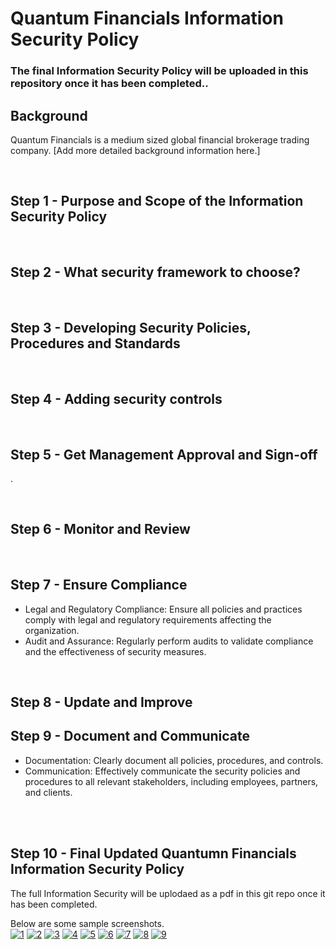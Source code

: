 # Quantum Financials Information Security Policy 


### The final Information Security Policy will be uploaded in this repository once it has been completed..

## Background
Quantum Financials is a medium sized global financial brokerage trading company. [Add more detailed background information here.]



<br/>

## Step 1 - Purpose and Scope of the Information Security Policy


<br/>

## Step 2 - What security framework to choose?



<br/>

## Step 3 - Developing Security Policies, Procedures and Standards 



<br/>

## Step 4 - Adding security controls
 

<br/>

## Step 5 - Get Management Approval and Sign-off
  .

<br/>

## Step 6 - Monitor and Review


<br/>

## Step 7 - Ensure Compliance

* Legal and Regulatory Compliance: Ensure all policies and practices comply with legal and regulatory requirements affecting the organization.
* Audit and Assurance: Regularly perform audits to validate compliance and the effectiveness of security measures.

<br/>

## Step 8 - Update and Improve




## Step 9 - Document and Communicate

*	 Documentation: Clearly document all policies, procedures, and controls.
*	 Communication: Effectively communicate the security policies and procedures to all relevant stakeholders, including employees, partners, and clients.


<br/>
<br/>

## Step 10 - Final Updated Quantumn Financials Information Security Policy  
The full Information Security will be uplodaed as a pdf in this git repo once it has been completed.

Below are some sample screenshots. 
<br/>
<a href="https://ibb.co/mDqG3KR"><img src="https://i.ibb.co/VjStsGL/1.png" alt="1" border="0"></a>
<a href="https://ibb.co/KNKgs8C"><img src="https://i.ibb.co/q0J8g2b/2.png" alt="2" border="0"></a>
<a href="https://ibb.co/qrR5ZWq"><img src="https://i.ibb.co/5R5F7np/3.png" alt="3" border="0"></a>
<a href="https://ibb.co/3CHpVfj"><img src="https://i.ibb.co/KrH2BNf/4.png" alt="4" border="0"></a>
<a href="https://ibb.co/mb7DrMD"><img src="https://i.ibb.co/DznVPSV/5.png" alt="5" border="0"></a>
<a href="https://ibb.co/wdZPq4C"><img src="https://i.ibb.co/qDLc8p9/6.png" alt="6" border="0"></a>
<a href="https://ibb.co/rp06dpw"><img src="https://i.ibb.co/s1RwW1V/7.png" alt="7" border="0"></a>
<a href="https://ibb.co/MGwTJjb"><img src="https://i.ibb.co/mXZsPYm/8.png" alt="8" border="0"></a>
<a href="https://ibb.co/cN2xxmh"><img src="https://i.ibb.co/THPrrCM/9.png" alt="9" border="0"></a>
